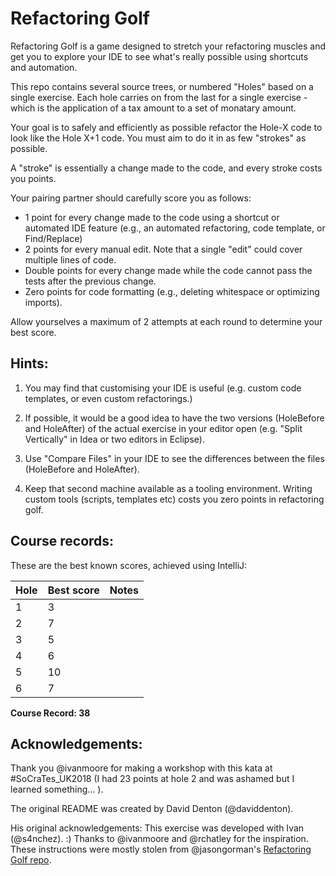 # Refactoring Golf

Refactoring Golf is a game designed to stretch your refactoring muscles and get you to explore your IDE to see what's really possible using shortcuts and automation.

This repo contains several source trees, or numbered "Holes" based on a single exercise. Each hole carries on from the last for a single exercise - which is the application of a tax amount to a set of monatary amount.

Your goal is to safely and efficiently as possible refactor the Hole-X code to look like the Hole X+1 code. You must aim to do it in as few "strokes" as possible.

A "stroke" is essentially a change made to the code, and every stroke costs you points.

Your pairing partner should carefully score you as follows:

- 1 point for every change made to the code using a shortcut or automated IDE feature (e.g., an automated refactoring, code template, or Find/Replace)
- 2 points for every manual edit. Note that a single "edit" could cover multiple lines of code.
- Double points for every change made while the code cannot pass the tests after the previous change.
- Zero points for code formatting (e.g., deleting whitespace or optimizing imports).

Allow yourselves a maximum of 2 attempts at each round to determine your best score.

## Hints: 

1. You may find that customising your IDE is useful (e.g. custom code templates, or even custom refactorings.)

2. If possible, it would be a good idea to have the two versions (Hole<X>Before and Hole<X>After) of the actual exercise in your editor open (e.g. "Split Vertically" in Idea or two editors in Eclipse).

3. Use "Compare Files" in your IDE to see the differences between the files (Hole<X>Before and Hole<X>After).

4. Keep that second machine available as a tooling environment. Writing custom tools (scripts, templates etc) costs you zero points in refactoring golf.

## Course records:
These are the best known scores, achieved using IntelliJ:

| Hole | Best score | Notes |
|------|------------|-------|
| 1    | 3          |       |
| 2    | 7          |       |
| 3    | 5          |       |
| 4    | 6          |       |
| 5    | 10         |       |
| 6    | 7          |       |
 
<b>Course Record: 38</b>

## Acknowledgements:
Thank you @ivanmoore for making a workshop 
with this kata at #SoCraTes_UK2018 (I had 23 points at hole 2 and was ashamed but I learned something... ).

The original README was created by David Denton (@daviddenton). 

His original acknowledgements:
This exercise was developed with Ivan (@s4nchez). :)
Thanks to @ivanmoore and @rchatley for the inspiration. 
These instructions were mostly stolen from @jasongorman's <a href="https://github.com/jasongorman/RefactoringGolfJava">Refactoring Golf repo</a>.